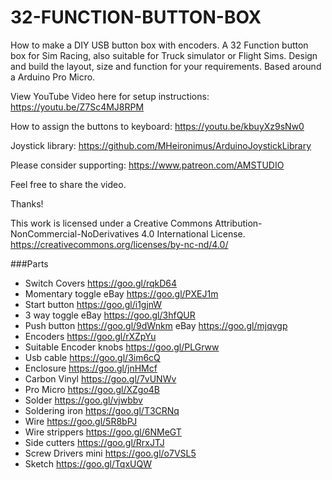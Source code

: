 # 32-FUNCTION-BUTTON-BOX

How to make a DIY USB button box with encoders. A 32 Function button box for Sim Racing, also suitable for Truck simulator or Flight Sims. Design and build the layout, size and function for your requirements. Based around a Arduino Pro Micro. 

View YouTube Video here for setup instructions: https://youtu.be/Z7Sc4MJ8RPM

How to assign the buttons to keyboard: https://youtu.be/kbuyXz9sNw0

Joystick library: https://github.com/MHeironimus/ArduinoJoystickLibrary

Please consider supporting: https://www.patreon.com/AMSTUDIO


Feel free to share the video. 

Thanks!

This work is licensed under a Creative Commons Attribution-NonCommercial-NoDerivatives 4.0 International License.
https://creativecommons.org/licenses/by-nc-nd/4.0/

###Parts
- Switch Covers https://goo.gl/rqkD64
- Momentary toggle eBay https://goo.gl/PXEJ1m
- Start button https://goo.gl/i1gjnW
- 3 way toggle eBay https://goo.gl/3hfQUR
- Push button https://goo.gl/9dWnkm eBay https://goo.gl/mjqvgp
- Encoders https://goo.gl/rXZpYu
- Suitable Encoder knobs https://goo.gl/PLGrww
- Usb cable https://goo.gl/3im6cQ
- Enclosure https://goo.gl/jnHMcf
- Carbon Vinyl https://goo.gl/7vUNWv
- Pro Micro https://goo.gl/XZgo4B
- Solder https://goo.gl/vjwbbv
- Soldering iron https://goo.gl/T3CRNq
- Wire https://goo.gl/5R8bPJ
- Wire strippers https://goo.gl/6NMeGT
- Side cutters https://goo.gl/RrxJTJ
- Screw Drivers mini https://goo.gl/o7VSL5
- Sketch https://goo.gl/TqxUQW
